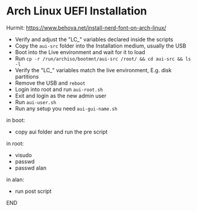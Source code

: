 # Arch Linux UEFI Installation

Hurmit: https://www.behova.net/install-nerd-font-on-arch-linux/

  - Verify and adjust the "LC_" variables declared inside the scripts
  - Copy the ```aui-src``` folder into the Installation medium, usually the USB
  - Boot into the Live environment and wait for it to load
  - Run ```cp -r /run/archiso/bootmnt/aui-src /root/ && cd aui-src && ls -l```
  - Verify the "LC_" variables match the live environment, E.g. disk partitions
  - Remove the USB and ```reboot```
  - Login into root and run ```aui-root.sh```
  - Exit and login as the new admin user
  - Run ```aui-user.sh```
  - Run any setup you need ```aui-gui-name.sh```


  in boot:
  - copy aui folder and run the pre script

  in root:
  - visudo
  - passwd
  - passwd alan

  in alan:
  - run post script

END
